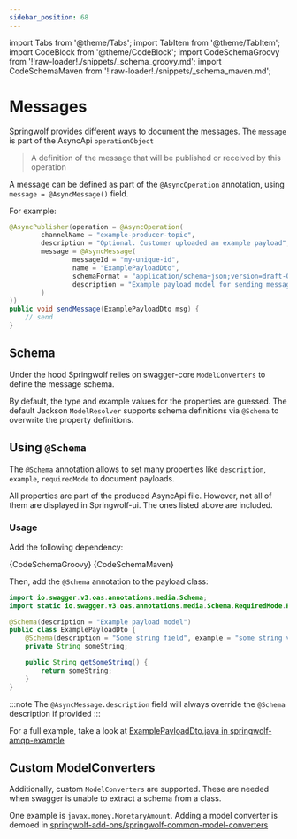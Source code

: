 ```yaml
---
sidebar_position: 68
---
```


import Tabs from '@theme/Tabs';
import TabItem from '@theme/TabItem';
import CodeBlock from '@theme/CodeBlock';
import CodeSchemaGroovy from '!!raw-loader!./snippets/_schema_groovy.md';
import CodeSchemaMaven from '!!raw-loader!./snippets/_schema_maven.md';

# Messages

Springwolf provides different ways to document the messages. The `message` is part of the AsyncApi `operationObject`

> A definition of the message that will be published or received by this operation

A message can be defined as part of the `@AsyncOperation` annotation, using `message = @AsyncMessage()` field.

For example:
```java
@AsyncPublisher(operation = @AsyncOperation(
        channelName = "example-producer-topic",
        description = "Optional. Customer uploaded an example payload",
        message = @AsyncMessage(
                messageId = "my-unique-id",
                name = "ExamplePayloadDto",
                schemaFormat = "application/schema+json;version=draft-07",
                description = "Example payload model for sending messages"
        )
))
public void sendMessage(ExamplePayloadDto msg) {
    // send
}
```

## Schema

Under the hood Springwolf relies on swagger-core `ModelConverters` to define the message schema.

By default, the type and example values for the properties are guessed.
The default Jackson `ModelResolver` supports schema definitions via `@Schema` to overwrite the property definitions.

## Using `@Schema`

The `@Schema` annotation allows to set many properties like `description`, `example`, `requiredMode` to document payloads.

All properties are part of the produced AsyncApi file. However, not all of them are displayed in Springwolf-ui. The ones listed above are included.

### Usage

Add the following dependency:

<Tabs>
  <TabItem value="Groovy" label="Groovy" default>
    <CodeBlock language="groovy">{CodeSchemaGroovy}</CodeBlock>
  </TabItem>
  <TabItem value="Maven" label="Maven">
    <CodeBlock language="xml">{CodeSchemaMaven}</CodeBlock>
  </TabItem>
</Tabs>

Then, add the `@Schema` annotation to the payload class:
```java
import io.swagger.v3.oas.annotations.media.Schema;
import static io.swagger.v3.oas.annotations.media.Schema.RequiredMode.REQUIRED;

@Schema(description = "Example payload model")
public class ExamplePayloadDto {
    @Schema(description = "Some string field", example = "some string value", requiredMode = REQUIRED)
    private String someString;

    public String getSomeString() {
        return someString;
    }
}
```

:::note
The `@AsyncMessage.description` field will always override the `@Schema` description if provided
:::

For a full example, take a look at [ExamplePayloadDto.java in springwolf-amqp-example](https://github.com/springwolf/springwolf-core/blob/master/springwolf-examples/springwolf-amqp-example/src/main/java/io/github/stavshamir/springwolf/example/amqp/dtos/ExamplePayloadDto.java)

## Custom ModelConverters

Additionally, custom `ModelConverters` are supported.
These are needed when swagger is unable to extract a schema from a class.

One example is `javax.money.MonetaryAmount`.
Adding a model converter is demoed in [springwolf-add-ons/springwolf-common-model-converters](https://github.com/springwolf/springwolf-core/tree/master/springwolf-add-ons/springwolf-common-model-converters)
